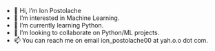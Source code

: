- 👋 Hi, I’m Ion Postolache
- 👀 I’m interested in Machine Learning.
- 🌱 I’m currently learning Python.
- 💞️ I’m looking to collaborate on Python/ML projects.
- 📫 You can reach me on email ion_postolache00 at yah.o.o dot com.

<!---
ionpostolache/ionpostolache is a ✨ special ✨ repository because its `README.md` (this file) appears on your GitHub profile.
You can click the Preview link to take a look at your changes.
--->
